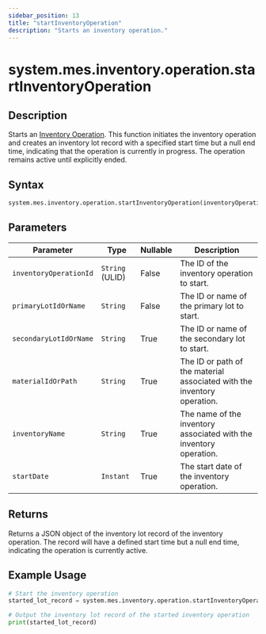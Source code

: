 ```yaml
---
sidebar_position: 13
title: "startInventoryOperation"
description: "Starts an inventory operation."
---
```


# system.mes.inventory.operation.startInventoryOperation

## Description

Starts an [Inventory Operation](../../data-model/inventory-model/inventory-operation). This function initiates the inventory operation and creates an inventory lot record with a specified start time but a null end time, indicating that the operation is currently in progress. The operation remains active until explicitly ended.

## Syntax

```python
system.mes.inventory.operation.startInventoryOperation(inventoryOperationId, primaryLotIdOrName, secondaryLotIdOrName, materialIdOrPath, inventoryName, startDate)
```

## Parameters

| Parameter              | Type            | Nullable | Description                                                             |
|------------------------|-----------------|----------|-------------------------------------------------------------------------|
| `inventoryOperationId` | `String` (ULID) | False    | The ID of the inventory operation to start.                             |
| `primaryLotIdOrName`   | `String`        | False    | The ID or name of the primary lot to start.                             |
| `secondaryLotIdOrName` | `String`        | True     | The ID or name of the secondary lot to start.                           |
| `materialIdOrPath`     | `String`        | True     | The ID or path of the material associated with the inventory operation. |
| `inventoryName`        | `String`        | True     | The name of the inventory associated with the inventory operation.      |
| `startDate`            | `Instant`       | True     | The start date of the inventory operation.                              |

## Returns

Returns a JSON object of the inventory lot record of the inventory operation. The record will have a defined start time but a null end time, indicating the operation is currently active.

## Example Usage

```python
# Start the inventory operation
started_lot_record = system.mes.inventory.operation.startInventoryOperation('01JPAND53P-BZ61RZHZ-V7C6EEHG', '01JPBC4H3V-J4X3FYKS-NRNVEKMM', None, None, None, None)

# Output the inventory lot record of the started inventory operation
print(started_lot_record)
```
